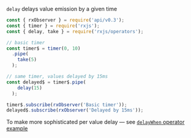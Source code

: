 <!--
name:		
title:		delay
pageTitle:	delay — RxJS operator example + marble diagram
desc:		delays value emission by a given time
docsUrl:	https://rxjs.dev/api/operators/delay
-->

`delay` delays value emission by a given time

```js
const { rxObserver } = require('api/v0.3');
const { timer } = require('rxjs');
const { delay, take } = require('rxjs/operators');

// basic timer
const timer$ = timer(0, 10)
  .pipe(
    take(5)
  );

// same timer, values delayed by 15ms
const delayed$ = timer$.pipe(
    delay(15)
  );

timer$.subscribe(rxObserver('Basic timer'));
delayed$.subscribe(rxObserver('Delayed by 15ms'));

```

To make more sophisticated per value delay — see [`delayWhen` operator example](/rxjs/delayWhen/)